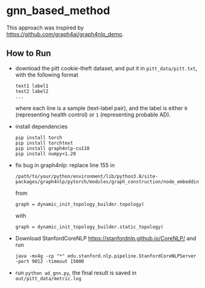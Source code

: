 # gnn_based_method

This approach was inspired by https://github.com/graph4ai/graph4nlp_demo.

## How to Run

- download the pitt cookie-theft dataset, and put it in `pitt_data/pitt.txt`, with the following format

  ```
  text1 label1
  text2 label2
  ...
  ```

  where each line is a sample (text-label pair), and the label is either `0` (representing health control) or `1` (representing probable AD).

- install dependencies

  ```
  pip install torch
  pip install torchtext
  pip install graph4nlp-cu110
  pip install numpy<1.20
  ```

- fix bug in graph4nlp: replace line 155 in 

  ```
  /path/to/your/python/environment/lib/python3.8/site-packages/graph4nlp/pytorch/modules/graph_construction/node_embedding_based_refined_graph_construction.py
  ``` 

  from 

  ```
  graph = dynamic_init_topology_builder.topology(
  ```

  with

  ```
  graph = dynamic_init_topology_builder.static_topology(
  ```

- Download StanfordCoreNLP https://stanfordnlp.github.io/CoreNLP/ and run

  ```
  java -mx4g -cp "*" edu.stanford.nlp.pipeline.StanfordCoreNLPServer -port 9012 -timeout 15000
  ```

- run `python ad_gnn.py`, the final result is saved in `out/pitt_data/metric.log`